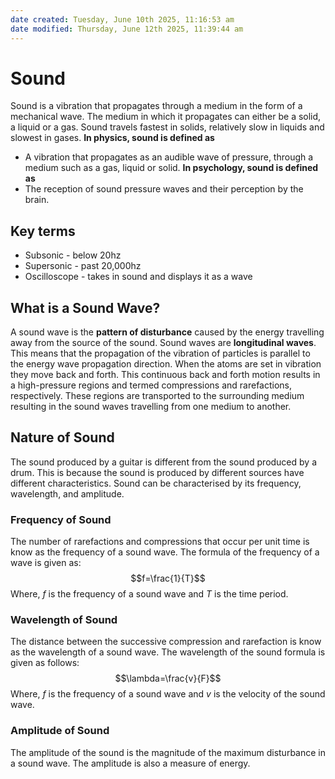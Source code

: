 ```yaml
---
date created: Tuesday, June 10th 2025, 11:16:53 am
date modified: Thursday, June 12th 2025, 11:39:44 am
---
```


# Sound
Sound is a vibration that propagates through a medium in the form of a mechanical wave. The medium in which it propagates can either be a solid, a liquid or a gas. Sound travels fastest in solids, relatively slow in liquids and slowest in gases.
**In physics, sound is defined as**
- A vibration that propagates as an audible wave of pressure, through a medium such as a gas, liquid or solid.
**In psychology, sound is defined as**
- The reception of sound pressure waves and their perception by the brain.
## Key terms
- Subsonic - below 20hz
- Supersonic - past 20,000hz
- Oscilloscope - takes in sound and displays it as a wave
## What is a Sound Wave?
A sound wave is the **pattern of disturbance** caused by the energy travelling away from the source of the sound. Sound waves are **longitudinal waves**. This means that the propagation of the vibration of particles is parallel to the energy wave propagation direction. When the atoms are set in vibration they move back and forth. This continuous back and forth motion results in a high-pressure regions and termed compressions and rarefactions, respectively. These regions are transported to the surrounding medium resulting in the sound waves travelling from one medium to another.
## Nature of Sound
The sound produced by a guitar is different from the sound produced by a drum. This is because the sound is produced by different sources have different characteristics. Sound can be characterised by its frequency, wavelength, and amplitude.
### Frequency of Sound
The number of rarefactions and compressions that occur per unit time is know as the frequency of a sound wave. The formula of the frequency of a wave is given as:
$$f=\frac{1}{T}$$
Where, $f$ is the frequency of a sound wave and $T$ is the time period.
### Wavelength of Sound
The distance between the successive compression and rarefaction is know as the wavelength of a sound wave. The wavelength of the sound formula is given as follows:
$$\lambda=\frac{v}{F}$$
Where, $f$ is the frequency of a sound wave and $v$ is the velocity of the sound wave.
### Amplitude of Sound
The amplitude of the sound is the magnitude of the maximum disturbance in a sound wave. The amplitude is also a measure of energy.